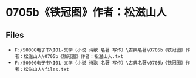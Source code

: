 # 0705b《铁冠图》作者：松滋山人

## Files

- `F:/5000G电子书\I01-文学（小说 诗歌 名著 写作）\古典名著\0705b《铁冠图》作者：松滋山人\0705b《铁冠图》作者：松滋山人.txt`
- `F:/5000G电子书\I01-文学（小说 诗歌 名著 写作）\古典名著\0705b《铁冠图》作者：松滋山人\files.txt`
